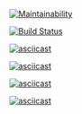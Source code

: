 [![Maintainability](https://api.codeclimate.com/v1/badges/38656a6382f6aa9a5558/maintainability)](https://codeclimate.com/github/ramzesnic/project-lvl1-s404/maintainability)

[![Build Status](https://travis-ci.org/ramzesnic/project-lvl1-s404.svg?branch=master)](https://travis-ci.org/ramzesnic/project-lvl1-s404)

[![asciicast](https://asciinema.org/a/g6rz0Dan4fXbQ0n6FZOC0nLfo.svg)](https://asciinema.org/a/g6rz0Dan4fXbQ0n6FZOC0nLfo)

[![asciicast](https://asciinema.org/a/n6Rt3sz2i3YdTbh7J9IiZhWPw.svg)](https://asciinema.org/a/n6Rt3sz2i3YdTbh7J9IiZhWPw)

[![asciicast](https://asciinema.org/a/pYmtewB8A2VEX4dgfcWaX3qLE.svg)](https://asciinema.org/a/pYmtewB8A2VEX4dgfcWaX3qLE)

[![asciicast](https://asciinema.org/a/Y81ACrZCcr0xjhQ7Itrf9F6zz.svg)](https://asciinema.org/a/Y81ACrZCcr0xjhQ7Itrf9F6zz)